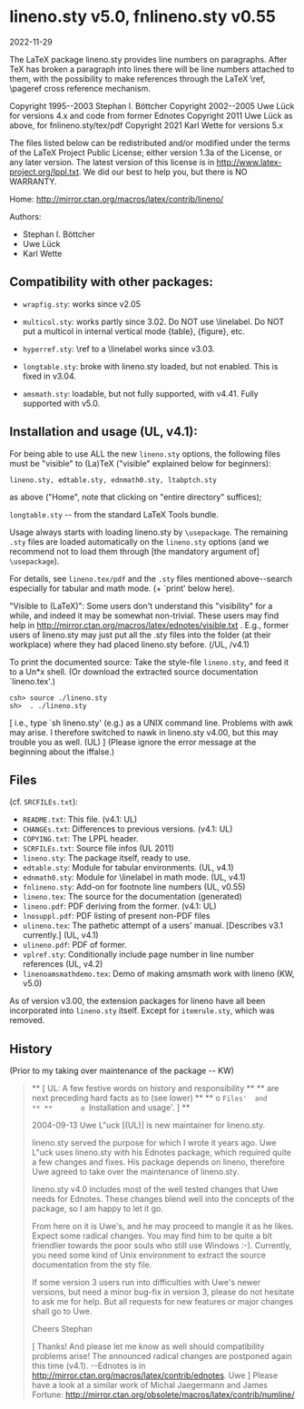 # lineno.sty v5.0, fnlineno.sty v0.55

2022-11-29

The LaTeX package lineno.sty provides line numbers on paragraphs.  After TeX has
broken a paragraph into lines there will be line numbers attached to them, with
the possibility to make references through the LaTeX \ref, \pageref cross
reference mechanism.

Copyright 1995--2003 Stephan I. Böttcher
Copyright 2002--2005 Uwe Lück for versions 4.x and code from former Ednotes
Copyright 2011 Uwe Lück as above, for fnlineno.sty/tex/pdf
Copyright 2021 Karl Wette for versions 5.x

The files listed below can be redistributed and/or modified under the terms of
the LaTeX Project Public License; either version 1.3a of the License, or any
later version.  The latest version of this license is in
http://www.latex-project.org/lppl.txt. We did our best to help you, but there is
NO WARRANTY.

Home: http://mirror.ctan.org/macros/latex/contrib/lineno/

Authors:

- Stephan I. Böttcher
- Uwe Lück
- Karl Wette

## Compatibility with other packages:

- `wrapfig.sty`: works since v2.05

- `multicol.sty`: works partly since 3.02.  Do NOT use \linelabel.  Do NOT put a
  multicol in internal vertical mode {table}, {figure}, etc.

- `hyperref.sty`: \ref to a \linelabel works since v3.03.

- `longtable.sty`: broke with lineno.sty loaded, but not enabled.  This is fixed
  in v3.04.

- `amsmath.sty`: loadable, but not fully supported, with v4.41.  Fully supported
  with v5.0.

## Installation and usage (UL, v4.1):

For being able to use ALL the new `lineno.sty` options, the following files must
be "visible" to (La)TeX ("visible" explained below for beginners):

```lineno.sty, edtable.sty, ednmath0.sty, ltabptch.sty```

as above ("Home", note that clicking on "entire directory" suffices);

`longtable.sty` -- from the standard LaTeX Tools bundle.

Usage always starts with loading lineno.sty by `\usepackage`.  The remaining
`.sty` files are loaded automatically on the `lineno.sty` options (and we
recommend not to load them through [the mandatory argument of] `\usepackage`).

For details, see `lineno.tex/pdf` and the `.sty` files mentioned above--search
especially for tabular and math mode.  (+ `print' below here).

"Visible to (LaTeX)": Some users don't understand this "visibility" for a while,
and indeed it may be somewhat non-trivial. These users may find help in
http://mirror.ctan.org/macros/latex/ednotes/visible.txt . E.g., former users of
lineno.sty may just put all the .sty files into the folder (at their workplace)
where they had placed lineno.sty before.  (/UL, /v4.1)

To print the documented source: Take the style-file `lineno.sty`, and feed it to
a Un*x shell.  (Or download the extracted source documentation `lineno.tex'.)
```
csh> source ./lineno.sty
sh>  . ./lineno.sty
```
[ i.e., type `sh lineno.sty' (e.g.) as a UNIX command line.  Problems with awk
may arise. I therefore switched to nawk in lineno.sty v4.00, but this may
trouble you as well.  (UL) ] (Please ignore the error message at the beginning
about the iffalse.)

## Files

(cf. `SRCFILEs.txt`):

- `README.txt`: This file. (v4.1: UL)
- `CHANGEs.txt`: Differences to previous versions. (v4.1: UL)
- `COPYING.txt`: The LPPL header.
- `SCRFILEs.txt`: Source file infos (UL 2011)
- `lineno.sty`: The package itself, ready to use.
- `edtable.sty`: Module for tabular environments. (UL, v4.1)
- `ednmath0.sty`: Module for \linelabel in math mode. (UL, v4.1)
- `fnlineno.sty`: Add-on for footnote line numbers (UL, v0.55)
- `lineno.tex`: The source for the documentation (generated)
- `lineno.pdf`: PDF deriving from the former. (v4.1: UL)
- `lnosuppl.pdf`: PDF listing of present non-PDF files
- `ulineno.tex`: The pathetic attempt of a users' manual. [Describes v3.1 currently.] (UL, v4.1)
- `ulineno.pdf`: PDF of former.
- `vplref.sty`: Conditionally include page number in line number references (UL, v4.2)
- `linenoamsmathdemo.tex`: Demo of making amsmath work with lineno (KW, v5.0)

As of version v3.00, the extension packages for lineno have all been
incorporated into `lineno.sty` itself.  Except for `itemrule.sty`, which was
removed.

## History

(Prior to my taking over maintenance of the package -- KW)

> ** [ UL: A few festive words on history and responsibility   **
> **       are next preceding hard facts as to (see lower)     **
> **       o `Files'  and                                      **
> **       o `Installation and usage'.                       ] **
>
> 2004-09-13 Uwe L"uck  [(UL)]  is new maintainer for lineno.sty.
>
> lineno.sty served the purpose for which I wrote it years ago.  Uwe
> L"uck uses lineno.sty with his Ednotes package, which required quite a
> few changes and fixes.  His package depends on lineno, therefore
> Uwe agreed to take over the maintenance of lineno.sty.
>
> lineno.sty v4.0 includes most of the well tested changes that Uwe
> needs for Ednotes.  These changes blend well into the concepts of the
> package, so I am happy to let it go.
>
> From here on it is Uwe's, and he may proceed to mangle it as he likes.
> Expect some radical changes.  You may find him to be quite a bit
> friendlier towards the poor souls who still use Windows :-).
> Currently, you need some kind of Unix environment to extract the
> source documentation from the sty file.
>
> If some version 3 users run into difficulties with Uwe's newer
> versions, but need a minor bug-fix in version 3, please do not
> hesitate to ask me for help.  But all requests for new features or
> major changes shall go to Uwe.
>
> Cheers
> Stephan
>
> [ Thanks!  And please let me know as well should
>   compatibility problems arise!  The announced radical
>   changes are postponed again this time (v4.1).
>   --Ednotes is in
>     http://mirror.ctan.org/macros/latex/contrib/ednotes.
>                                                    Uwe ]
> Please have a look at a similar work of Michal Jaegermann and James
> Fortune:
>          http://mirror.ctan.org/obsolete/macros/latex/contrib/numline/
